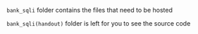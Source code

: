 `bank_sqli` folder contains the files that need to be hosted

`bank_sqli(handout)` folder is left for you to see the source code
